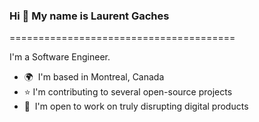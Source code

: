 ### Hi 👋 My name is Laurent Gaches
=======================================

I'm a Software Engineer.

* 🌍  I'm based in Montreal, Canada
* ⭐️  I'm contributing to several open-source projects
* 🤝  I'm open to work on truly disrupting digital products

